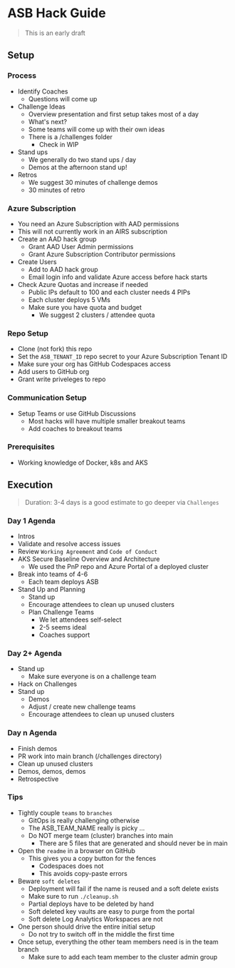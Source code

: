 # ASB Hack Guide

> This is an early draft

## Setup

### Process

- Identify Coaches
  - Questions will come up
- Challenge Ideas
  - Overview presentation and first setup takes most of a day
  - What's next?
  - Some teams will come up with their own ideas
  - There is a /challenges folder
    - Check in WIP
- Stand ups
  - We generally do two stand ups / day
  - Demos at the afternoon stand up!
- Retros
  - We suggest 30 minutes of challenge demos
  - 30 minutes of retro

### Azure Subscription

- You need an Azure Subscription with AAD permissions
- This will not currently work in an AIRS subscription
- Create an AAD hack group
  - Grant AAD User Admin permissions
  - Grant Azure Subscription Contributor permissions
- Create Users
  - Add to AAD hack group
  - Email login info and validate Azure access before hack starts
- Check Azure Quotas and increase if needed
  - Public IPs default to 100 and each cluster needs 4 PIPs
  - Each cluster deploys 5 VMs
  - Make sure you have quota and budget
    - We suggest 2 clusters / attendee quota

### Repo Setup

- Clone (not fork) this repo
- Set the `ASB_TENANT_ID` repo secret to your Azure Subscription Tenant ID
- Make sure your org has GitHub Codespaces access
- Add users to GitHub org
- Grant write priveleges to repo

### Communication Setup

- Setup Teams or use GitHub Discussions
  - Most hacks will have multiple smaller breakout teams
  - Add coaches to breakout teams

### Prerequisites

- Working knowledge of Docker, k8s and AKS

## Execution

> Duration: 3-4 days is a good estimate to go deeper via `Challenges`

### Day 1 Agenda

- Intros
- Validate and resolve access issues
- Review `Working Agreement` and `Code of Conduct`
- AKS Secure Baseline Overview and Architecture
  - We used the PnP repo and Azure Portal of a deployed cluster
- Break into teams of 4-6
  - Each team deploys ASB
- Stand Up and Planning
  - Stand up
  - Encourage attendees to clean up unused clusters
  - Plan Challenge Teams
    - We let attendees self-select
    - 2-5 seems ideal
    - Coaches support

### Day 2+ Agenda

- Stand up
  - Make sure everyone is on a challenge team
- Hack on Challenges
- Stand up
  - Demos
  - Adjust / create new challenge teams
  - Encourage attendees to clean up unused clusters

### Day n Agenda

- Finish demos
- PR work into main branch (/challenges directory)
- Clean up unused clusters
- Demos, demos, demos
- Retrospective

### Tips

- Tightly couple `teams` to `branches`
  - GitOps is really challenging otherwise
  - The ASB_TEAM_NAME really is picky ...
  - Do NOT merge team (cluster) branches into main
    - There are 5 files that are generated and should never be in main
- Open the `readme` in a browser on GitHub
  - This gives you a copy button for the fences
    - Codespaces does not
    - This avoids copy-paste errors
- Beware `soft deletes`
  - Deployment will fail if the name is reused and a soft delete exists
  - Make sure to run `./cleanup.sh`
  - Partial deploys have to be deleted by hand
  - Soft deleted key vaults are easy to purge from the portal
  - Soft delete Log Analytics Workspaces are not
- One person should drive the entire initial setup
  - Do not try to switch off in the middle the first time
- Once setup, everything the other team members need is in the team branch
  - Make sure to add each team member to the cluster admin group

